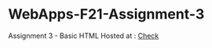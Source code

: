 # WebApps-F21-Assignment-3
Assignment 3 - Basic HTML
Hosted at : [Check](https://44-563-webapps-f21.github.io/webapps-f21-assignment-3-sujith1233/)
